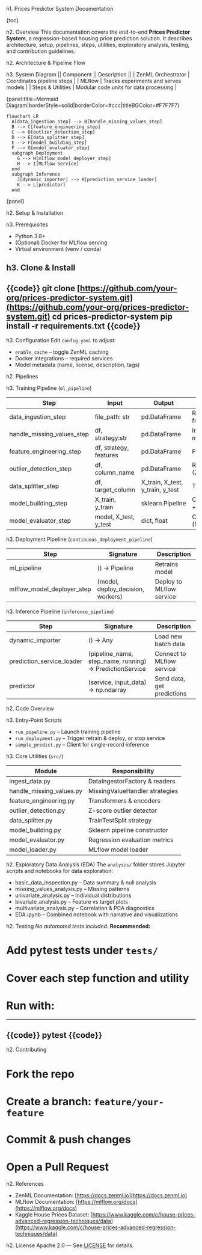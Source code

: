 h1. Prices Predictor System Documentation

{toc}

h2. Overview
This documentation covers the end-to-end **Prices Predictor System**, a regression-based housing price prediction solution.
It describes architecture, setup, pipelines, steps, utilities, exploratory analysis, testing, and contribution guidelines.

h2. Architecture & Pipeline Flow

h3. System Diagram
|| Component || Description ||
\| ZenML Orchestrator | Coordinates pipeline steps |
\| MLflow | Tracks experiments and serves models |
\| Steps & Utilities | Modular code units for data processing |

{panel\:title=Mermaid Diagram|borderStyle=solid|borderColor=#ccc|titleBGColor=#F7F7F7}

```mermaid
flowchart LR
  A[data_ingestion_step] --> B[handle_missing_values_step]
  B --> C[feature_engineering_step]
  C --> D[outlier_detection_step]
  D --> E[data_splitter_step]
  E --> F[model_building_step]
  F --> G[model_evaluator_step]
  subgraph Deployment
    G --> H[mlflow_model_deployer_step]
    H --> I[MLflow Service]
  end
  subgraph Inference
    J[dynamic_importer] --> K[prediction_service_loader]
    K --> L[predictor]
  end
```

{panel}

h2. Setup & Installation

h3. Prerequisites

* Python 3.8+
* (Optional) Docker for MLflow serving
* Virtual environment (venv / conda)

## h3. Clone & Install

{{code}}
git clone [https://github.com/your-org/prices-predictor-system.git](https://github.com/your-org/prices-predictor-system.git)
cd prices-predictor-system
pip install -r requirements.txt
{{code}}
--------

h3. Configuration
Edit `config.yaml` to adjust:

* `enable_cache` – toggle ZenML caching
* Docker integrations – required services
* Model metadata (name, license, description, tags)

h2. Pipelines

h3. Training Pipeline (`ml_pipeline`)

| Step                          | Input                   | Output                               | Description                          |
| ----------------------------- | ----------------------- | ------------------------------------ | ------------------------------------ |
| data\_ingestion\_step         | file\_path: str         | pd.DataFrame                         | Read housing data from ZIP           |
| handle\_missing\_values\_step | df, strategy\:str       | pd.DataFrame                         | Impute or drop missing               |
| feature\_engineering\_step    | df, strategy, features  | pd.DataFrame                         | Feature transforms                   |
| outlier\_detection\_step      | df, column\_name        | pd.DataFrame                         | Remove outliers (Z-score)            |
| data\_splitter\_step          | df, target\_column      | X\_train, X\_test, y\_train, y\_test | Train/test split                     |
| model\_building\_step         | X\_train, y\_train      | sklearn.Pipeline                     | ColumnTransformer + LinearRegression |
| model\_evaluator\_step        | model, X\_test, y\_test | dict, float                          | Compute metrics (MSE, R2)            |

h3. Deployment Pipeline (`continuous_deployment_pipeline`)

| Step                          | Signature                          | Description              |
| ----------------------------- | ---------------------------------- | ------------------------ |
| ml\_pipeline                  | () -> Pipeline                     | Retrains model           |
| mlflow\_model\_deployer\_step | (model, deploy\_decision, workers) | Deploy to MLflow service |

h3. Inference Pipeline (`inference_pipeline`)

| Step                        | Signature                                                  | Description                |
| --------------------------- | ---------------------------------------------------------- | -------------------------- |
| dynamic\_importer           | () -> Any                                                  | Load new batch data        |
| prediction\_service\_loader | (pipeline\_name, step\_name, running) -> PredictionService | Connect to MLflow service  |
| predictor                   | (service, input\_data) -> np.ndarray                       | Send data, get predictions |

h2. Code Overview

h3. Entry‐Point Scripts

* `run_pipeline.py` – Launch training pipeline
* `run_deployment.py` – Trigger retrain & deploy, or stop service
* `sample_predict.py` – Client for single-record inference

h3. Core Utilities (`src/`)

| Module                     | Responsibility                 |
| -------------------------- | ------------------------------ |
| ingest\_data.py            | DataIngestorFactory & readers  |
| handle\_missing\_values.py | MissingValueHandler strategies |
| feature\_engineering.py    | Transformers & encoders        |
| outlier\_detection.py      | Z-score outlier detector       |
| data\_splitter.py          | TrainTestSplit strategy        |
| model\_building.py         | Sklearn pipeline constructor   |
| model\_evaluator.py        | Regression evaluation metrics  |
| model\_loader.py           | MLflow model loader            |

h2. Exploratory Data Analysis (EDA)
The `analysis/` folder stores Jupyter scripts and notebooks for data exploration:

* basic\_data\_inspection.py – Data summary & null analysis
* missing\_values\_analysis.py – Missing patterns
* univariate\_analysis.py – Individual distributions
* bivariate\_analysis.py – Feature vs target plots
* multivariate\_analysis.py – Correlation & PCA diagnostics
* EDA.ipynb – Combined notebook with narrative and visualizations

h2. Testing
*No automated tests included.*
**Recommended:**

# Add pytest tests under `tests/`

# Cover each step function and utility

# Run with:

---

{{code}}
pytest
{{code}}
--------

h2. Contributing

# Fork the repo

# Create a branch: `feature/your-feature`

# Commit & push changes

# Open a Pull Request

h2. References

* ZenML Documentation: [https://docs.zenml.io](https://docs.zenml.io)
* MLflow Documentation: [https://mlflow.org/docs](https://mlflow.org/docs)
* Kaggle House Prices Dataset: [https://www.kaggle.com/c/house-prices-advanced-regression-techniques/data](https://www.kaggle.com/c/house-prices-advanced-regression-techniques/data)

h2. License
Apache 2.0 — See [LICENSE](./LICENSE) for details.
